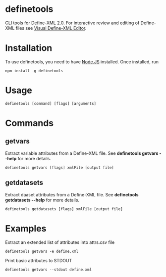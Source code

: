 definetools
===========
CLI tools for Define-XML 2.0. For interactive review and editing of Define-XML files see [Visual Define-XML Editor](http://defineeditor.com).

# Installation
To use definetools, you need to have [Node.JS](https://nodejs.org/en/download/) installed. Once installed, run
```
npm install -g definetools
```
# Usage
```
definetools [command] [flags] [arguments]
```
# Commands
## getvars
Extract variable attributes from a Define-XML file. See **definetools getvars --help** for more details.
```
definetools getvars [flags] xmlFile [output file]
```
## getdatasets
Extract daaset attributes from a Define-XML file. See **definetools getdatasets --help** for more details.
```
definetools getdatasets [flags] xmlFile [output file]
```
# Examples
Extract an extended list of attributes into attrs.csv file
```
definetools getvars -e define.xml
```
Print basic attributes to STDOUT
```
definetools getvars --stdout define.xml
```
